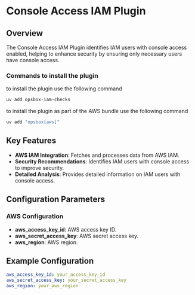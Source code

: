 # Console Access IAM Plugin

## Overview

The Console Access IAM Plugin identifies IAM users with console access enabled, helping to enhance security by ensuring only necessary users have console access.

### Commands to install the plugin
to install the plugin use the following command
```bash
uv add opsbox-iam-checks
```
to install the plugin as part of the AWS bundle use the following command
```bash
uv add "opsbox[aws]"
```

## Key Features

- **AWS IAM Integration**: Fetches and processes data from AWS IAM.
- **Security Recommendations**: Identifies IAM users with console access to improve security.
- **Detailed Analysis**: Provides detailed information on IAM users with console access.

## Configuration Parameters

### AWS Configuration

- **aws_access_key_id**: AWS access key ID.
- **aws_secret_access_key**: AWS secret access key.
- **aws_region**: AWS region.

## Example Configuration

```yaml
aws_access_key_id: your_access_key_id
aws_secret_access_key: your_secret_access_key
aws_region: your_aws_region
```